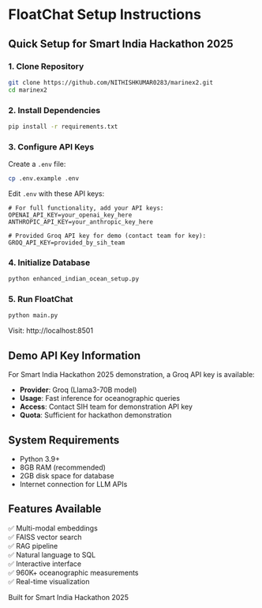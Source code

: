 # FloatChat Setup Instructions

## Quick Setup for Smart India Hackathon 2025

### 1. Clone Repository
```bash
git clone https://github.com/NITHISHKUMAR0283/marinex2.git
cd marinex2
```

### 2. Install Dependencies
```bash
pip install -r requirements.txt
```

### 3. Configure API Keys
Create a `.env` file:
```bash
cp .env.example .env
```

Edit `.env` with these API keys:
```
# For full functionality, add your API keys:
OPENAI_API_KEY=your_openai_key_here
ANTHROPIC_API_KEY=your_anthropic_key_here

# Provided Groq API key for demo (contact team for key):
GROQ_API_KEY=provided_by_sih_team
```

### 4. Initialize Database
```bash
python enhanced_indian_ocean_setup.py
```

### 5. Run FloatChat
```bash
python main.py
```

Visit: http://localhost:8501

## Demo API Key Information

For Smart India Hackathon 2025 demonstration, a Groq API key is available:
- **Provider**: Groq (Llama3-70B model)
- **Usage**: Fast inference for oceanographic queries
- **Access**: Contact SIH team for demonstration API key
- **Quota**: Sufficient for hackathon demonstration

## System Requirements
- Python 3.9+
- 8GB RAM (recommended)
- 2GB disk space for database
- Internet connection for LLM APIs

## Features Available
✅ Multi-modal embeddings  
✅ FAISS vector search  
✅ RAG pipeline  
✅ Natural language to SQL  
✅ Interactive interface  
✅ 960K+ oceanographic measurements  
✅ Real-time visualization  

Built for Smart India Hackathon 2025